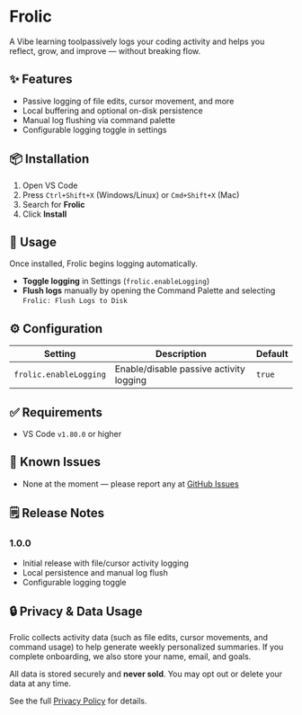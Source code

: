 # Frolic

A Vibe learning toolpassively logs your coding activity and helps you reflect, grow, and improve — without breaking flow.

## ✨ Features

- Passive logging of file edits, cursor movement, and more
- Local buffering and optional on-disk persistence
- Manual log flushing via command palette
- Configurable logging toggle in settings

## 📦 Installation

1. Open VS Code
2. Press `Ctrl+Shift+X` (Windows/Linux) or `Cmd+Shift+X` (Mac)
3. Search for **Frolic**
4. Click **Install**

## 🚀 Usage

Once installed, Frolic begins logging automatically.

- **Toggle logging** in Settings (`frolic.enableLogging`)
- **Flush logs** manually by opening the Command Palette and selecting `Frolic: Flush Logs to Disk`

## ⚙️ Configuration

| Setting                | Description                            | Default |
|------------------------|----------------------------------------|---------|
| `frolic.enableLogging` | Enable/disable passive activity logging | `true`  |

## ✅ Requirements

- VS Code `v1.80.0` or higher

## 🐛 Known Issues

- None at the moment — please report any at [GitHub Issues](https://github.com/yourusername/frolic-extension/issues)

## 🗒️ Release Notes

### 1.0.0

- Initial release with file/cursor activity logging
- Local persistence and manual log flush
- Configurable logging toggle

## 🔒 Privacy & Data Usage

Frolic collects activity data (such as file edits, cursor movements, and command usage) to help generate weekly personalized summaries. If you complete onboarding, we also store your name, email, and goals.

All data is stored securely and **never sold**. You may opt out or delete your data at any time.

See the full [Privacy Policy](./PRIVACY.md) for details.